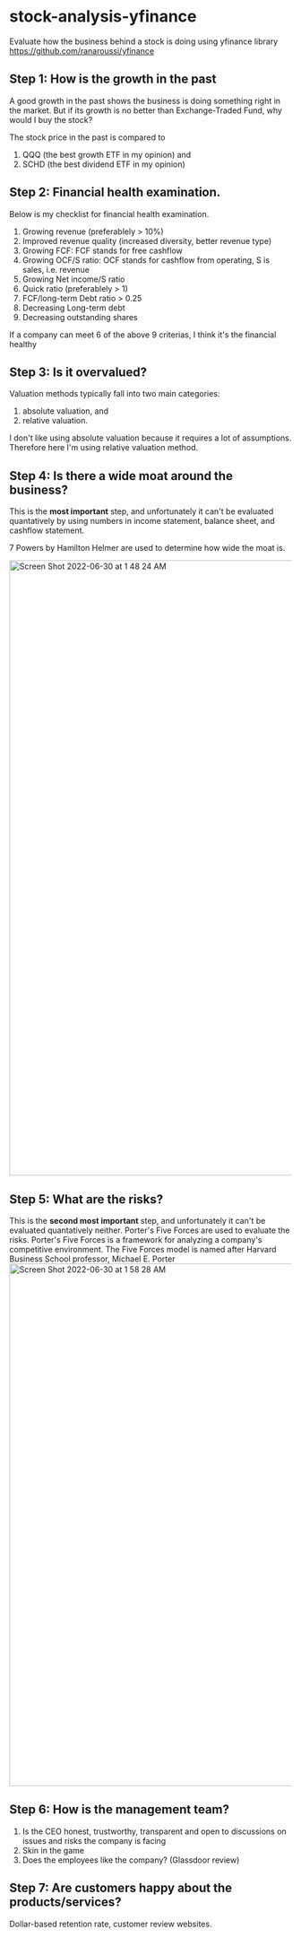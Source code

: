# stock-analysis-yfinance

Evaluate how the business behind a stock is doing using yfinance library https://github.com/ranaroussi/yfinance

## Step 1: How is the growth in the past

A good growth in the past shows the business is doing something right in the market. But if its growth is no better than Exchange-Traded Fund, why would I buy the stock?

The stock price in the past is compared to 

1. QQQ (the best growth ETF in my opinion) and 
2. SCHD (the best dividend ETF in my opinion)

## Step 2: Financial health examination.

Below is my checklist for financial health examination.

1. Growing revenue (preferablely > 10%)
2. Improved revenue quality (increased diversity, better revenue type)
3. Growing FCF: FCF stands for free cashflow
4. Growing OCF/S ratio: OCF stands for cashflow from operating, S is sales, i.e. revenue
5. Growing Net income/S ratio
6. Quick ratio (preferablely > 1)
7. FCF/long-term Debt ratio > 0.25
8. Decreasing Long-term debt
9. Decreasing outstanding shares

If a company can meet 6 of the above 9 criterias, I think it's the financial healthy

## Step 3: Is it overvalued?

Valuation methods typically fall into two main categories: 
1. absolute valuation, and
2. relative valuation.

I don't like using absolute valuation because it requires a lot of assumptions. Therefore here I'm using relative valuation method.

## Step 4: Is there a wide moat around the business?

This is the **most important** step, and unfortunately it can't be evaluated quantatively by using numbers in income statement, balance sheet, and cashflow statement.

7 Powers by Hamilton Helmer are used to determine how wide the moat is.

<img width="1097" alt="Screen Shot 2022-06-30 at 1 48 24 AM" src="https://user-images.githubusercontent.com/34038625/176602666-1795b283-d6ff-47d9-91ec-8375be442ad7.png">

## Step 5: What are the risks?

This is the **second most important** step, and unfortunately it can't be evaluated quantatively neither.
Porter's Five Forces are used to evaluate the risks. Porter's Five Forces is a framework for analyzing a company's competitive environment. The Five Forces model is named after Harvard Business School professor, Michael E. Porter
<img width="932" alt="Screen Shot 2022-06-30 at 1 58 28 AM" src="https://user-images.githubusercontent.com/34038625/176603462-5aa909f1-d172-4625-a2aa-071dfe01c52a.png">

## Step 6: How is the management team?

1. Is the CEO honest, trustworthy, transparent and open to discussions on issues and risks the company is facing
2. Skin in the game
3. Does the employees like the company? (Glassdoor review)

## Step 7: Are customers happy about the products/services?

Dollar-based retention rate, customer review websites.
